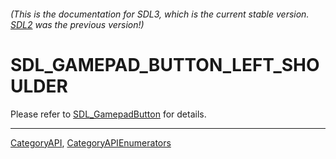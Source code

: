 ###### (This is the documentation for SDL3, which is the current stable version. [SDL2](https://wiki.libsdl.org/SDL2/) was the previous version!)
# SDL_GAMEPAD_BUTTON_LEFT_SHOULDER

Please refer to [SDL_GamepadButton](SDL_GamepadButton) for details.

----
[CategoryAPI](CategoryAPI), [CategoryAPIEnumerators](CategoryAPIEnumerators)

